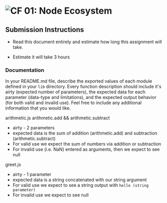 ![CF](https://camo.githubusercontent.com/70edab54bba80edb7493cad3135e9606781cbb6b/687474703a2f2f692e696d6775722e636f6d2f377635415363382e706e67) 01: Node Ecosystem
===

## Submission Instructions
* Read this document entirely and estimate how long this assignment will take.
- Estimate it will take 3 hours

### Documentation
In your README.md file, describe the exported values of each module defined in your `lib` directory. Every function description should include it's airty (expected number of parameters), the expected data for each parameter (data-type and limitations), and the expected output behavior (for both valid and invalid use). Feel free to include any additional information that you would like.

arithmetic.js
arithmetic.add && arithmetic.subtract
- airty - 2 parameters
- expected data is the sum of addition (arithmetic.add) and subtraction (arithmetic.subtract)
- For valid use we expect the sum of numbers via addition or subtraction
- For invalid use (i.e. NaN) entered as arguments, then we expect to see null

greet.js
- airty - 1 parameter
- expected data is a string concatenated with our string argument
- For valid use we expect to see a string output with `hello (string parameter)`
- For invalid use we expect to see null
